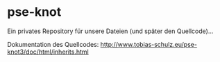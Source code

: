 pse-knot
========

Ein privates Repository für unsere Dateien (und später den Quellcode)...

Dokumentation des Quellcodes: http://www.tobias-schulz.eu/pse-knot3/doc/html/inherits.html
